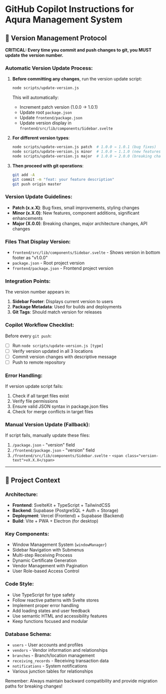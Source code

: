 # GitHub Copilot Instructions for Aqura Management System

## 🔄 Version Management Protocol

**CRITICAL: Every time you commit and push changes to git, you MUST update the version number.**

### Automatic Version Update Process:

1. **Before committing any changes**, run the version update script:
   ```bash
   node scripts/update-version.js
   ```
   This will automatically:
   - Increment patch version (1.0.0 → 1.0.1)
   - Update root `package.json`
   - Update `frontend/package.json`
   - Update version display in `frontend/src/lib/components/Sidebar.svelte`

2. **For different version types**:
   ```bash
   node scripts/update-version.js patch  # 1.0.0 → 1.0.1 (bug fixes)
   node scripts/update-version.js minor  # 1.0.0 → 1.1.0 (new features)
   node scripts/update-version.js major  # 1.0.0 → 2.0.0 (breaking changes)
   ```

3. **Then proceed with git operations**:
   ```bash
   git add -A
   git commit -m "feat: your feature description"
   git push origin master
   ```

### Version Update Guidelines:

- **Patch (x.x.X)**: Bug fixes, small improvements, styling changes
- **Minor (x.X.0)**: New features, component additions, significant enhancements
- **Major (X.0.0)**: Breaking changes, major architecture changes, API changes

### Files That Display Version:

- `frontend/src/lib/components/Sidebar.svelte` - Shows version in bottom footer as "v1.0.0"
- `package.json` - Root project version
- `frontend/package.json` - Frontend project version

### Integration Points:

The version number appears in:
1. **Sidebar Footer**: Displays current version to users
2. **Package Metadata**: Used for builds and deployments
3. **Git Tags**: Should match version for releases

### Copilot Workflow Checklist:

Before every `git push`:
- [ ] Run `node scripts/update-version.js [type]`
- [ ] Verify version updated in all 3 locations
- [ ] Commit version changes with descriptive message
- [ ] Push to remote repository

### Error Handling:

If version update script fails:
1. Check if all target files exist
2. Verify file permissions
3. Ensure valid JSON syntax in package.json files
4. Check for merge conflicts in target files

### Manual Version Update (Fallback):

If script fails, manually update these files:
1. `/package.json` - "version" field
2. `/frontend/package.json` - "version" field  
3. `/frontend/src/lib/components/Sidebar.svelte` - `<span class="version-text">vX.X.X</span>`

---

## 🎯 Project Context

### Architecture:
- **Frontend**: SvelteKit + TypeScript + TailwindCSS
- **Backend**: Supabase (PostgreSQL + Auth + Storage)
- **Deployment**: Vercel (Frontend) + Supabase (Backend)
- **Build**: Vite + PWA + Electron (for desktop)

### Key Components:
- Window Management System (`windowManager`)
- Sidebar Navigation with Submenus
- Multi-step Receiving Process
- Dynamic Certificate Generation
- Vendor Management with Pagination
- User Role-based Access Control

### Code Style:
- Use TypeScript for type safety
- Follow reactive patterns with Svelte stores
- Implement proper error handling
- Add loading states and user feedback
- Use semantic HTML and accessibility features
- Keep functions focused and modular

### Database Schema:
- `users` - User accounts and profiles
- `vendors` - Vendor information and relationships
- `branches` - Branch/location management
- `receiving_records` - Receiving transaction data
- `notifications` - System notifications
- Various junction tables for relationships

Remember: Always maintain backward compatibility and provide migration paths for breaking changes!